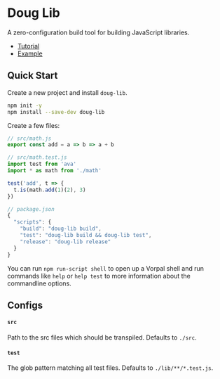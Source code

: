 # Doug Lib

A zero-configuration build tool for building JavaScript libraries.

- [Tutorial](https://github.com/ccorcos/doug)
- [Example](https://github.com/ccorcos/doug/tree/master/packages/example-lib)

## Quick Start

Create a new project and install `doug-lib`.

```sh
npm init -y
npm install --save-dev doug-lib
```

Create a few files:

```js
// src/math.js
export const add = a => b => a + b
```

```js
// src/math.test.js
import test from 'ava'
import * as math from './math'

test('add', t => {
  t.is(math.add(1)(2), 3)
})
```

```js
// package.json
{
  "scripts": {
    "build": "doug-lib build",
    "test": "doug-lib build && doug-lib test",
    "release": "doug-lib release"
  }
}
```

You can run `npm run-script shell` to open up a Vorpal shell and run commands like `help` or `help test` to more information about the commandline options.

## Configs

#### `src`

Path to the src files which should be transpiled. Defaults to `./src`.

#### `test`

The glob pattern matching all test files. Defaults to `./lib/**/*.test.js`.
